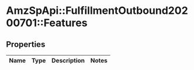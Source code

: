 # AmzSpApi::FulfillmentOutbound20200701::Features

## Properties
Name | Type | Description | Notes
------------ | ------------- | ------------- | -------------

